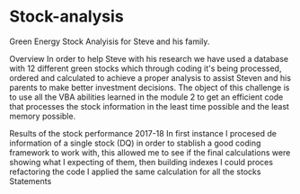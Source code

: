 # Stock-analysis
Green Energy Stock Analyisis for Steve and his family.

Overview
In order to help Steve with his research we have used a database with 12 different green stocks which through coding it's being processed, ordered and calculated to achieve a proper analysis to assist Steven and his parents to make better investment decisions. The object of this challenge is to use all the VBA abilities learned in the module 2 to get an efficient code that processes the stock information in the least time possible and the least memory possible.  

Results of the stock performance 2017-18
In first instance I procesed de information of a single stock (DQ) in order to stablish a good coding framework to work with, this allowed me to see if the final calculations were showing what I expecting of them, then building indexes I could proces refactoring the code I applied the same calculation for all the stocks  
Statements
